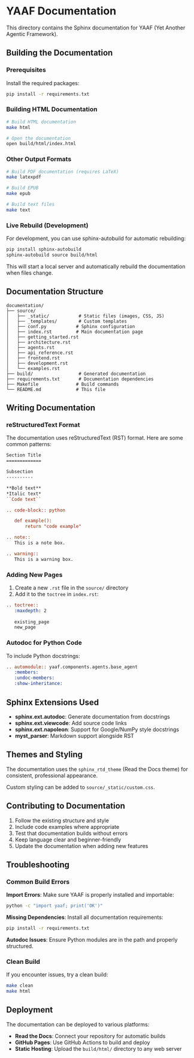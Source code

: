 # YAAF Documentation

This directory contains the Sphinx documentation for YAAF (Yet Another Agentic Framework).

## Building the Documentation

### Prerequisites

Install the required packages:

```bash
pip install -r requirements.txt
```

### Building HTML Documentation

```bash
# Build HTML documentation
make html

# Open the documentation
open build/html/index.html
```

### Other Output Formats

```bash
# Build PDF documentation (requires LaTeX)
make latexpdf

# Build EPUB
make epub

# Build text files
make text
```

### Live Rebuild (Development)

For development, you can use sphinx-autobuild for automatic rebuilding:

```bash
pip install sphinx-autobuild
sphinx-autobuild source build/html
```

This will start a local server and automatically rebuild the documentation when files change.

## Documentation Structure

```
documentation/
├── source/
│   ├── _static/           # Static files (images, CSS, JS)
│   ├── _templates/        # Custom templates
│   ├── conf.py           # Sphinx configuration
│   ├── index.rst         # Main documentation page
│   ├── getting_started.rst
│   ├── architecture.rst
│   ├── agents.rst
│   ├── api_reference.rst
│   ├── frontend.rst
│   ├── development.rst
│   └── examples.rst
├── build/                 # Generated documentation
├── requirements.txt       # Documentation dependencies
├── Makefile              # Build commands
└── README.md             # This file
```

## Writing Documentation

### reStructuredText Format

The documentation uses reStructuredText (RST) format. Here are some common patterns:

```rst
Section Title
=============

Subsection
----------

**Bold text**
*Italic text*
``Code text``

.. code-block:: python

   def example():
       return "code example"

.. note::
   This is a note box.

.. warning::
   This is a warning box.
```

### Adding New Pages

1. Create a new `.rst` file in the `source/` directory
2. Add it to the `toctree` in `index.rst`:

```rst
.. toctree::
   :maxdepth: 2
   
   existing_page
   new_page
```

### Autodoc for Python Code

To include Python docstrings:

```rst
.. automodule:: yaaf.components.agents.base_agent
   :members:
   :undoc-members:
   :show-inheritance:
```

## Sphinx Extensions Used

- **sphinx.ext.autodoc**: Generate documentation from docstrings
- **sphinx.ext.viewcode**: Add source code links
- **sphinx.ext.napoleon**: Support for Google/NumPy style docstrings
- **myst_parser**: Markdown support alongside RST

## Themes and Styling

The documentation uses the `sphinx_rtd_theme` (Read the Docs theme) for consistent, professional appearance.

Custom styling can be added to `source/_static/custom.css`.

## Contributing to Documentation

1. Follow the existing structure and style
2. Include code examples where appropriate
3. Test that documentation builds without errors
4. Keep language clear and beginner-friendly
5. Update the documentation when adding new features

## Troubleshooting

### Common Build Errors

**Import Errors**: Make sure YAAF is properly installed and importable:
```bash
python -c "import yaaf; print('OK')"
```

**Missing Dependencies**: Install all documentation requirements:
```bash
pip install -r requirements.txt
```

**Autodoc Issues**: Ensure Python modules are in the path and properly structured.

### Clean Build

If you encounter issues, try a clean build:

```bash
make clean
make html
```

## Deployment

The documentation can be deployed to various platforms:

- **Read the Docs**: Connect your repository for automatic builds
- **GitHub Pages**: Use GitHub Actions to build and deploy
- **Static Hosting**: Upload the `build/html/` directory to any web server